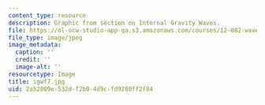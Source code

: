 ```yaml
---
content_type: resource
description: Graphic from section on Internal Gravity Waves.
file: https://ol-ocw-studio-app-qa.s3.amazonaws.com/courses/12-802-wave-motions-in-the-ocean-and-atmosphere-spring-2004/2a52009e532df2b04d9cfd9280ff2f84_igwf7.jpg
file_type: image/jpeg
image_metadata:
  caption: ''
  credit: ''
  image-alt: ''
resourcetype: Image
title: igwf7.jpg
uid: 2a52009e-532d-f2b0-4d9c-fd9280ff2f84
---
```


